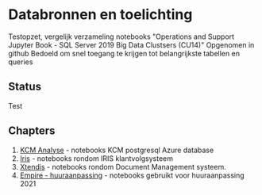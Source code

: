 # Databronnen en toelichting

Testopzet, vergelijk verzameling notebooks "Operations and Support Jupyter Book - SQL Server 2019 Big Data Clustsers (CU14)"
Opgenomen in github
Bedoeld om snel toegang te krijgen tot belangrijkste tabellen en queries

## Status

Test
## Chapters

1. [KCM Analyse](kcm/readme_kcm.md) - notebooks KCM postgresql Azure database
2. [Iris](iris/readme.md) - notebooks rondom IRIS klantvolgsysteem
3. [Xtendis](xtendis/readme.md) - notebooks rondom Document Management systeem.
4. [Empire - huuraanpassing](empire_huuraanpassing/readme.md) - notebooks gebruikt voor huuraanpassing 2021
